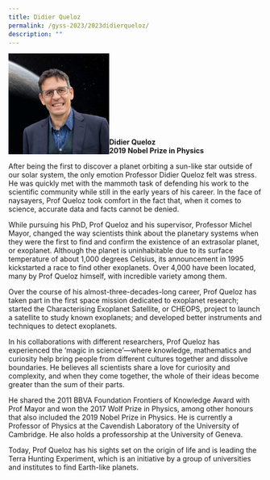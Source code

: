 ```yaml
---
title: Didier Queloz
permalink: /gyss-2023/2023didierqueloz/
description: ""
---
```

<img src="/images/GYSS%202022/didier%20queloz.png" alt="Didier Queloz" align="left" style="width:200px">
<br>
<br>
<br>
<br>
<br>
<br>
<br>
<br>
<br>

**Didier Queloz** <br>
**2019 Nobel Prize in Physics**

After being the first to discover a planet orbiting a sun-like star outside of our solar system, the only emotion Professor Didier Queloz felt was stress. He was quickly met with the mammoth task of defending his work to the scientific community while still in the early years of his career. In the face of naysayers, Prof Queloz took comfort in the fact that, when it comes to science, accurate data and facts cannot be denied.&nbsp;  
  
While pursuing his PhD, Prof Queloz and his supervisor, Professor Michel Mayor, changed the way scientists think about the planetary systems when they were the first to find and confirm the existence of an extrasolar planet, or exoplanet. Although the planet is uninhabitable due to its surface temperature of about 1,000 degrees Celsius, its announcement in 1995 kickstarted a race to find other exoplanets. Over 4,000 have been located, many by Prof Queloz himself, with incredible variety among them.  
  
Over the course of his almost-three-decades-long career, Prof Queloz has taken part in the first space mission dedicated to exoplanet research; started the Characterising Exoplanet Satellite, or CHEOPS, project to launch a satellite to study known exoplanets; and developed better instruments and techniques to detect exoplanets.  
  
In his collaborations with different researchers, Prof Queloz has experienced the ‘magic in science’—where knowledge, mathematics and curiosity help bring people from different cultures together and dissolve boundaries. He believes all scientists share a love for curiosity and complexity, and when they come together, the whole of their ideas become greater than the sum of their parts.&nbsp;  
  
He shared the 2011 BBVA Foundation Frontiers of Knowledge Award with Prof Mayor and won the 2017 Wolf Prize in Physics, among other honours that also included the 2019 Nobel Prize in Physics. He is currently a Professor of Physics at the Cavendish Laboratory of the University of Cambridge. He also holds a professorship at the University of Geneva.&nbsp;  
  
Today, Prof Queloz has his sights set on the origin of life and is leading the Terra Hunting Experiment, which is an initiative by a group of universities and institutes to find Earth-like planets.